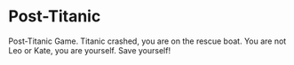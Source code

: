 # Post-Titanic
Post-Titanic Game. Titanic crashed, you are on the rescue boat. You are not Leo or Kate, you are yourself. Save yourself!
